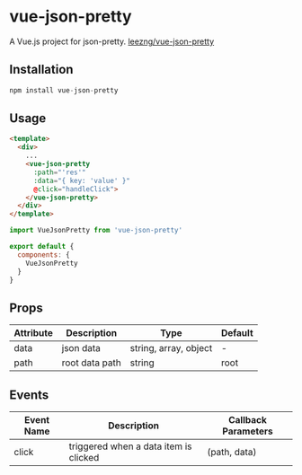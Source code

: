 # vue-json-pretty

A Vue.js project for json-pretty. [leezng/vue-json-pretty](https://github.com/leezng/vue-json-pretty)

## Installation

```js
npm install vue-json-pretty
```

## Usage

```html
<template>
  <div>
    ...
    <vue-json-pretty
      :path="'res'"
      :data="{ key: 'value' }"
      @click="handleClick">
    </vue-json-pretty>
  </div>
</template>
```

```js
import VueJsonPretty from 'vue-json-pretty'

export default {
  components: {
    VueJsonPretty
  }
}
```

## Props

| Attribute | Description | Type | Default |
|-------- |-------- |-------- | -------- |
| data | json data | string, array, object | - |
| path | root data path | string | root |

## Events

| Event Name | Description | Callback Parameters |
|---------- |-------- |---------- |
| click  | triggered when a data item is clicked | (path, data) |

